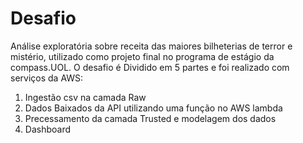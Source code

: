 # Desafio
Análise exploratória sobre receita das maiores bilheterias de terror e mistério, utilizado como projeto final no programa de estágio da compass.UOL.
O desafio é Dividido em 5 partes e foi realizado com serviços da AWS:
1. Ingestão csv na camada Raw
2. Dados Baixados da API utilizando uma função no AWS lambda
3. Precessamento da camada Trusted e modelagem dos dados
4. Dashboard
